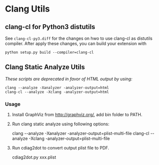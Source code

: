 # Clang Utils

## clang-cl for Python3 distutils
See `clang-cl-py3.diff` for the changes on hwo to use clang-cl as distutils compiler.
After apply these changes, you can build your extension with

	python setup.py build --compiler=clang-cl 

## Clang Static Analyze Utils

*These scripts are deprecated in favor of HTML output by using:*

	clang --analyze -Xanalyzer -analyzer-output=html
	clang-cl --analyze -Xclang -analyzer-output=html

### Usage
1. Install GraphViz from http://graphviz.org/, add bin folder to PATH.

2. Run clang static analyze using following options:

	clang --analyze -Xanalyzer -analyzer-output=plist-multi-file
	clang-cl --analyze -Xclang -analyzer-output=plist-multi-file

3. Run cdiag2dot to convert output plist file to PDF.

	cdiag2dot.py xxx.plist
